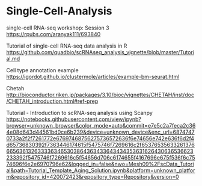 # Single-Cell-Analysis

single-cell RNA-seq workshop: Session 3
https://rpubs.com/aranyak111/693840


Tutorial of single-cell RNA-seq data analysis in R
https://github.com/quadbio/scRNAseq_analysis_vignette/blob/master/Tutorial.md

Cell type annotation example
https://igordot.github.io/clustermole/articles/example-bm-seurat.html


Chetah
http://bioconductor.riken.jp/packages/3.10/bioc/vignettes/CHETAH/inst/doc/CHETAH_introduction.html#ref-prep

Tutorial - Introduction to scRNA-seq analysis using Scanpy
https://notebooks.githubusercontent.com/view/ipynb?browser=unknown_browser&color_mode=auto&commit=e7e5c2a7feca2c364e08d643d44561bd0ce6b239&device=unknown_device&enc_url=68747470733a2f2f7261772e67697468756275736572636f6e74656e742e636f6d2f4d65736830392f7363446174615f5475746f7269616c2f653765356332613766656361326333363465303864363433643434353631626430636536623233392f5475746f7269616c5f54656d706c6174655f4167696e675f536f6c7574696f6e2e6970796e62&logged_in=false&nwo=Mesh09%2FscData_Tutorial&path=Tutorial_Template_Aging_Solution.ipynb&platform=unknown_platform&repository_id=420072423&repository_type=Repository&version=0

